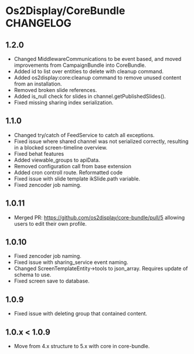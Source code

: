 # Os2Display/CoreBundle CHANGELOG

## 1.2.0

* Changed MiddlewareCommunications to be event based, and moved improvements from CampaignBundle into CoreBundle.
* Added id to list over entities to delete with cleanup command.
* Added os2display:core:cleanup command to remove unused content from an installation.
* Removed broken slide references.
* Added is_null check for slides in channel.getPublishedSlides().
* Fixed missing sharing index serialization.

## 1.1.0

* Changed try/catch of FeedService to catch all exceptions.
* Fixed issue where shared channel was not serialized correctly, resulting in a blocked screen-timeline overview.
* Fixed behat features
* Added viewable_groups to apiData.
* Removed configuration call from base extension
* Added cron controll route. Reformatted code
* Fixed issue with slide template ikSlide.path variable.
* Fixed zencoder job naming.

## 1.0.11

* Merged PR: https://github.com/os2display/core-bundle/pull/5 allowing users to edit their own profile.

## 1.0.10

* Fixed zencoder job naming.
* Fixed issue with sharing_service event naming.
* Changed ScreenTemplateEntity->tools to json_array. Requires update of schema to use.
* Fixed screen save to database.

## 1.0.9

* Fixed issue with deleting group that contained content.

## 1.0.x < 1.0.9

* Move from 4.x structure to 5.x with core in core-bundle.
